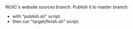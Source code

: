WUIC's website sources branch. Publish it to master branch:
- with "publish.sh" script.
- then run "target/finish.sh" script.